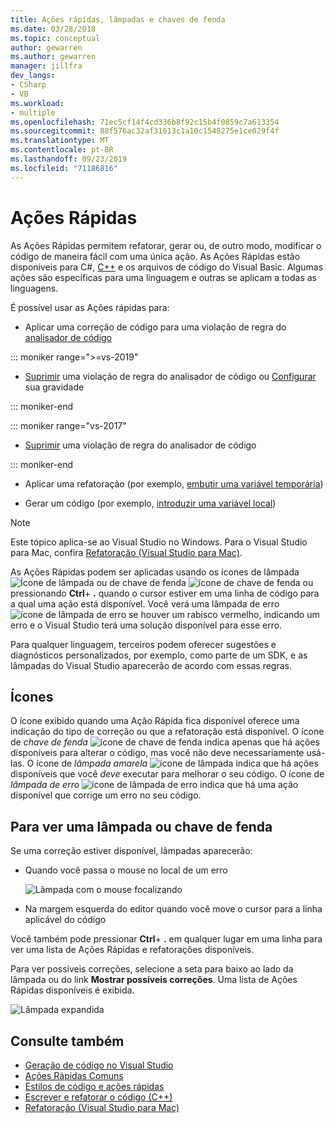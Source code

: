 ```yaml
---
title: Ações rápidas, lâmpadas e chaves de fenda
ms.date: 03/28/2018
ms.topic: conceptual
author: gewarren
ms.author: gewarren
manager: jillfra
dev_langs:
- CSharp
- VB
ms.workload:
- multiple
ms.openlocfilehash: 71ec5cf14f4cd336b8f92c15b4f0859c7a613354
ms.sourcegitcommit: 88f576ac32af31613c1a10c1548275e1ce029f4f
ms.translationtype: MT
ms.contentlocale: pt-BR
ms.lasthandoff: 09/23/2019
ms.locfileid: "71186816"
---
```

# <a name="quick-actions"></a>Ações Rápidas

As Ações Rápidas permitem refatorar, gerar ou, de outro modo, modificar o código de maneira fácil com uma única ação. As Ações Rápidas estão disponíveis para C#, [C++](/cpp/ide/writing-and-refactoring-code-cpp) e os arquivos de código do Visual Basic. Algumas ações são específicas para uma linguagem e outras se aplicam a todas as linguagens.

É possível usar as Ações rápidas para:

- Aplicar uma correção de código para uma violação de regra do [analisador de código](../code-quality/roslyn-analyzers-overview.md)

::: moniker range=">=vs-2019"

- [Suprimir](../code-quality/use-roslyn-analyzers.md#suppress-violations) uma violação de regra do analisador de código ou [Configurar](../code-quality/use-roslyn-analyzers.md#automatically-configure-rule-severity) sua gravidade

::: moniker-end

::: moniker range="vs-2017"

- [Suprimir](../code-quality/use-roslyn-analyzers.md#suppress-violations) uma violação de regra do analisador de código

::: moniker-end

- Aplicar uma refatoração (por exemplo, [embutir uma variável temporária](../ide/reference/inline-temporary-variable.md))

- Gerar um código (por exemplo, [introduzir uma variável local](../ide/reference/introduce-local-variable.md))

> [!NOTE]
> Este tópico aplica-se ao Visual Studio no Windows. Para o Visual Studio para Mac, confira [Refatoração (Visual Studio para Mac)](/visualstudio/mac/refactoring).

As Ações Rápidas podem ser aplicadas usando os ícones de lâmpada ![Ícone de lâmpada](media/light-bulb-icon.png) ou de chave de fenda ![ícone de chave de fenda](media/screwdriver-icon.png) ou pressionando **Ctrl**+ **.** quando o cursor estiver em uma linha de código para a qual uma ação está disponível. Você verá uma lâmpada de erro ![ícone de lâmpada de erro](media/error-light-bulb-icon.png) se houver um rabisco vermelho, indicando um erro e o Visual Studio terá uma solução disponível para esse erro.

Para qualquer linguagem, terceiros podem oferecer sugestões e diagnósticos personalizados, por exemplo, como parte de um SDK, e as lâmpadas do Visual Studio aparecerão de acordo com essas regras.

## <a name="icons"></a>Ícones

O ícone exibido quando uma Ação Rápida fica disponível oferece uma indicação do tipo de correção ou que a refatoração está disponível. O ícone de *chave de fenda* ![ícone de chave de fenda](media/screwdriver-icon.png) indica apenas que há ações disponíveis para alterar o código, mas você não deve necessariamente usá-las. O ícone de *lâmpada amarela* ![ícone de lâmpada](media/light-bulb-icon.png) indica que há ações disponíveis que você *deve* executar para melhorar o seu código. O ícone de *lâmpada de erro* ![ícone de lâmpada de erro](media/error-light-bulb-icon.png) indica que há uma ação disponível que corrige um erro no seu código.

## <a name="to-see-a-light-bulb-or-screwdriver"></a>Para ver uma lâmpada ou chave de fenda

Se uma correção estiver disponível, lâmpadas aparecerão:

- Quando você passa o mouse no local de um erro

   ![Lâmpada com o mouse focalizando](../ide/media/vs2015_lightbulb_hover.png)

- Na margem esquerda do editor quando você move o cursor para a linha aplicável do código

Você também pode pressionar **Ctrl**+ **.** em qualquer lugar em uma linha para ver uma lista de Ações Rápidas e refatorações disponíveis.

Para ver possíveis correções, selecione a seta para baixo ao lado da lâmpada ou do link **Mostrar possíveis correções**. Uma lista de Ações Rápidas disponíveis é exibida.

![Lâmpada expandida](../ide/media/vs2015_lightbulb_hover_expanded.png)

## <a name="see-also"></a>Consulte também

- [Geração de código no Visual Studio](../ide/code-generation-in-visual-studio.md)
- [Ações Rápidas Comuns](../ide/common-quick-actions.md)
- [Estilos de código e ações rápidas](../ide/code-styles-and-code-cleanup.md)
- [Escrever e refatorar o código (C++)](/cpp/ide/writing-and-refactoring-code-cpp)
- [Refatoração (Visual Studio para Mac)](/visualstudio/mac/refactoring)
